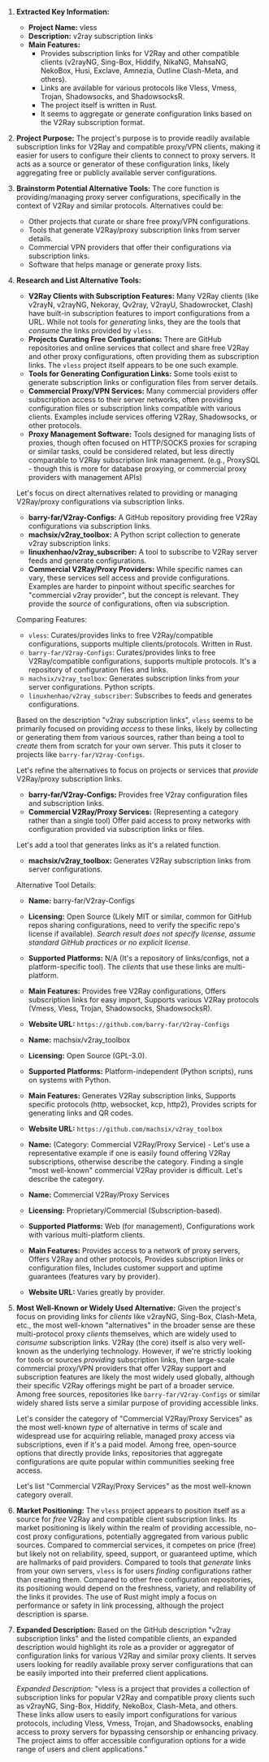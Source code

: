 1.  **Extracted Key Information:**
    *   **Project Name:** vless
    *   **Description:** v2ray subscription links
    *   **Main Features:**
        *   Provides subscription links for V2Ray and other compatible clients (v2rayNG, Sing-Box, Hiddify, NikaNG, MahsaNG, NekoBox, Husi, Exclave, Amnezia, Outline Clash-Meta, and others).
        *   Links are available for various protocols like Vless, Vmess, Trojan, Shadowsocks, and ShadowsocksR.
        *   The project itself is written in Rust.
        *   It seems to aggregate or generate configuration links based on the V2Ray subscription format.

2.  **Project Purpose:**
    The project's purpose is to provide readily available subscription links for V2Ray and compatible proxy/VPN clients, making it easier for users to configure their clients to connect to proxy servers. It acts as a source or generator of these configuration links, likely aggregating free or publicly available server configurations.

3.  **Brainstorm Potential Alternative Tools:**
    The core function is providing/managing proxy server configurations, specifically in the context of V2Ray and similar protocols. Alternatives could be:
    *   Other projects that curate or share free proxy/VPN configurations.
    *   Tools that generate V2Ray/proxy subscription links from server details.
    *   Commercial VPN providers that offer their configurations via subscription links.
    *   Software that helps manage or generate proxy lists.

4.  **Research and List Alternative Tools:**

    *   **V2Ray Clients with Subscription Features:** Many V2Ray clients (like v2rayN, v2rayNG, Nekoray, Qv2ray, V2rayU, Shadowrocket, Clash) have built-in subscription features to import configurations from a URL. While not tools for *generating* links, they are the tools that *consume* the links provided by `vless`.
    *   **Projects Curating Free Configurations:** There are GitHub repositories and online services that collect and share free V2Ray and other proxy configurations, often providing them as subscription links. The `vless` project itself appears to be one such example.
    *   **Tools for Generating Configuration Links:** Some tools exist to generate subscription links or configuration files from server details.
    *   **Commercial Proxy/VPN Services:** Many commercial providers offer subscription access to their server networks, often providing configuration files or subscription links compatible with various clients. Examples include services offering V2Ray, Shadowsocks, or other protocols.
    *   **Proxy Management Software:** Tools designed for managing lists of proxies, though often focused on HTTP/SOCKS proxies for scraping or similar tasks, could be considered related, but less directly comparable to V2Ray subscription link management. (e.g., ProxySQL - though this is more for database proxying, or commercial proxy providers with management APIs)

    Let's focus on direct alternatives related to providing or managing V2Ray/proxy configurations via subscription links.

    *   **barry-far/V2ray-Configs:** A GitHub repository providing free V2Ray configurations via subscription links.
    *   **machsix/v2ray_toolbox:** A Python script collection to generate v2ray subscription links.
    *   **linuxhenhao/v2ray_subscriber:** A tool to subscribe to V2Ray server feeds and generate configurations.
    *   **Commercial V2Ray/Proxy Providers:** While specific names can vary, these services sell access and provide configurations. Examples are harder to pinpoint without specific searches for "commercial v2ray provider", but the concept is relevant. They provide the *source* of configurations, often via subscription.

    Comparing Features:
    *   `vless`: Curates/provides links to free V2Ray/compatible configurations, supports multiple clients/protocols. Written in Rust.
    *   `barry-far/V2ray-Configs`: Curates/provides links to free V2Ray/compatible configurations, supports multiple protocols. It's a repository of configuration files and links.
    *   `machsix/v2ray_toolbox`: Generates subscription links from *your* server configurations. Python scripts.
    *   `linuxhenhao/v2ray_subscriber`: Subscribes to feeds and generates configurations.

    Based on the description "v2ray subscription links", `vless` seems to be primarily focused on providing *access* to these links, likely by collecting or generating them from various sources, rather than being a tool to *create* them from scratch for your own server. This puts it closer to projects like `barry-far/V2ray-Configs`.

    Let's refine the alternatives to focus on projects or services that *provide* V2Ray/proxy subscription links.

    *   **barry-far/V2ray-Configs:** Provides free V2ray configuration files and subscription links.
    *   **Commercial V2Ray/Proxy Services:** (Representing a category rather than a single tool) Offer paid access to proxy networks with configuration provided via subscription links or files.

    Let's add a tool that generates links as it's a related function.

    *   **machsix/v2ray_toolbox:** Generates V2Ray subscription links from server configurations.

    Alternative Tool Details:

    *   **Name:** barry-far/V2ray-Configs
    *   **Licensing:** Open Source (Likely MIT or similar, common for GitHub repos sharing configurations, need to verify the specific repo's license if available). *Search result does not specify license, assume standard GitHub practices or no explicit license.*
    *   **Supported Platforms:** N/A (It's a repository of links/configs, not a platform-specific tool). The *clients* that use these links are multi-platform.
    *   **Main Features:** Provides free V2Ray configurations, Offers subscription links for easy import, Supports various V2Ray protocols (Vmess, Vless, Trojan, Shadowsocks, ShadowsocksR).
    *   **Website URL:** `https://github.com/barry-far/V2ray-Configs`

    *   **Name:** machsix/v2ray_toolbox
    *   **Licensing:** Open Source (GPL-3.0).
    *   **Supported Platforms:** Platform-independent (Python scripts), runs on systems with Python.
    *   **Main Features:** Generates V2Ray subscription links, Supports specific protocols (http, websocket, kcp, http2), Provides scripts for generating links and QR codes.
    *   **Website URL:** `https://github.com/machsix/v2ray_toolbox`

    *   **Name:** (Category: Commercial V2Ray/Proxy Service) - Let's use a representative example if one is easily found offering V2Ray subscriptions, otherwise describe the category. Finding a single "most well-known" commercial V2Ray provider is difficult. Let's describe the category.

    *   **Name:** Commercial V2Ray/Proxy Services
    *   **Licensing:** Proprietary/Commercial (Subscription-based).
    *   **Supported Platforms:** Web (for management), Configurations work with various multi-platform clients.
    *   **Main Features:** Provides access to a network of proxy servers, Offers V2Ray and other protocols, Provides subscription links or configuration files, Includes customer support and uptime guarantees (features vary by provider).
    *   **Website URL:** Varies greatly by provider.

5.  **Most Well-Known or Widely Used Alternative:**
    Given the project's focus on providing links for *clients* like v2rayNG, Sing-Box, Clash-Meta, etc., the most well-known "alternatives" in the broader sense are these multi-protocol proxy *clients* themselves, which are widely used to *consume* subscription links. V2Ray (the core) itself is also very well-known as the underlying technology. However, if we're strictly looking for tools or sources *providing* subscription links, then large-scale commercial proxy/VPN providers that offer V2Ray support and subscription features are likely the most widely used globally, although their specific V2Ray offerings might be part of a broader service. Among free sources, repositories like `barry-far/V2ray-Configs` or similar widely shared lists serve a similar purpose of providing accessible links.

    Let's consider the category of "Commercial V2Ray/Proxy Services" as the most well-known *type* of alternative in terms of scale and widespread use for acquiring reliable, managed proxy access via subscriptions, even if it's a paid model. Among free, open-source options that directly provide links, repositories that aggregate configurations are quite popular within communities seeking free access.

    Let's list "Commercial V2Ray/Proxy Services" as the most well-known category overall.

6.  **Market Positioning:**
    The `vless` project appears to position itself as a source for *free* V2Ray and compatible client subscription links. Its market positioning is likely within the realm of providing accessible, no-cost proxy configurations, potentially aggregated from various public sources. Compared to commercial services, it competes on price (free) but likely not on reliability, speed, support, or guaranteed uptime, which are hallmarks of paid providers. Compared to tools that *generate* links from your own servers, `vless` is for users *finding* configurations rather than creating them. Compared to other free configuration repositories, its positioning would depend on the freshness, variety, and reliability of the links it provides. The use of Rust might imply a focus on performance or safety in link processing, although the project description is sparse.

7.  **Expanded Description:**
    Based on the GitHub description "v2ray subscription links" and the listed compatible clients, an expanded description would highlight its role as a provider or aggregator of configuration links for various V2Ray and similar proxy clients. It serves users looking for readily available proxy server configurations that can be easily imported into their preferred client applications.

    *Expanded Description:* "vless is a project that provides a collection of subscription links for popular V2Ray and compatible proxy clients such as v2rayNG, Sing-Box, Hiddify, NekoBox, Clash-Meta, and others. These links allow users to easily import configurations for various protocols, including Vless, Vmess, Trojan, and Shadowsocks, enabling access to proxy servers for bypassing censorship or enhancing privacy. The project aims to offer accessible configuration options for a wide range of users and client applications."